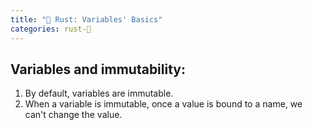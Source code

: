 ```yaml
---
title: "🦀 Rust: Variables' Basics"
categories: rust-🦀
---
```


## Variables and immutability:

1. By default, variables are immutable.
2. When a variable is immutable, once a value is bound to a name, we can't change the value.
